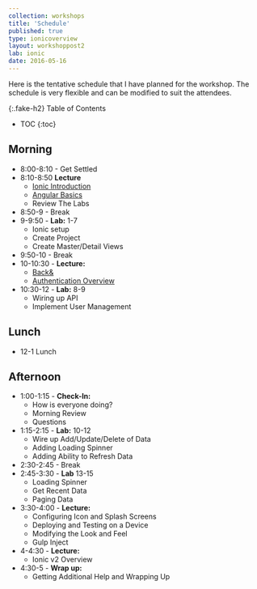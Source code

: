 ```yaml
---
collection: workshops
title: 'Schedule'
published: true
type: ionicoverview
layout: workshoppost2
lab: ionic
date: 2016-05-16
---
```


Here is the tentative schedule that I have planned for the workshop.  The schedule is very flexible and can be modified to suit the attendees.

{:.fake-h2}
Table of Contents

* TOC
{:toc}

## Morning

* 8:00-8:10 - Get Settled
* 8:10-8:50 **Lecture**
    * [Ionic Introduction](http://slides.com/digitaldrummerj/ionic-overview-2016#/)
    * [Angular Basics](https://slides.com/digitaldrummerj/angular-v1-basics/)
    * Review The Labs
* 8:50-9 - Break
* 9-9:50 - **Lab:** 1-7
    * Ionic setup
    * Create Project
    * Create Master/Detail Views
* 9:50-10 - Break
* 10-10:30 - **Lecture:**
    * [Back&](http://slides.com/digitaldrummerj/backand-intro#/)
    * [Authentication Overview](http://slides.com/digitaldrummerj/ionic-authentication-32#/)
* 10:30-12 - **Lab:** 8-9
    * Wiring up API
    * Implement User Management

## Lunch

* 12-1 Lunch

## Afternoon

* 1:00-1:15 - **Check-In:**
    * How is everyone doing?
    * Morning Review
    * Questions
* 1:15-2:15 - **Lab:** 10-12
    * Wire up Add/Update/Delete of Data
    * Adding Loading Spinner
    * Adding Ability to Refresh Data
* 2:30-2:45 - Break
* 2:45-3:30 - **Lab** 13-15
    * Loading Spinner
    * Get Recent Data
    * Paging Data
* 3:30-4:00 - **Lecture:**
    * Configuring Icon and Splash Screens
    * Deploying and Testing on a Device
    * Modifying the Look and Feel
    * Gulp Inject
* 4-4:30 - **Lecture:**
    * Ionic v2 Overview
* 4:30-5 - **Wrap up:**
    * Getting Additional Help and Wrapping Up